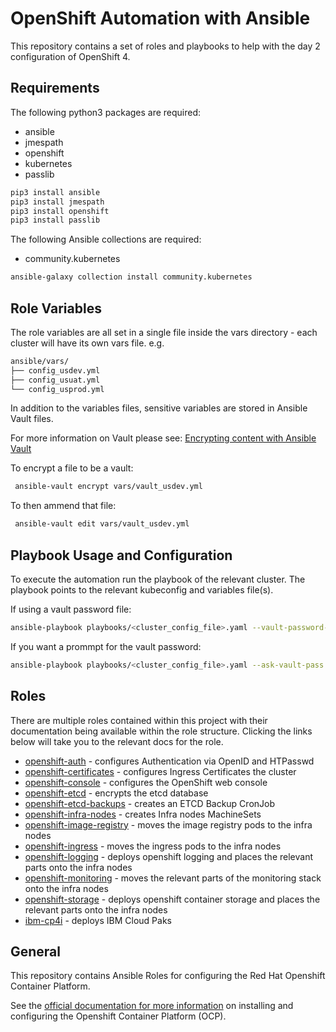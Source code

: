 OpenShift Automation with Ansible
=================================

This repository contains a set of roles and playbooks to help with the day 2 configuration of OpenShift 4.

## Requirements

The following python3 packages are required:
- ansible
- jmespath
- openshift
- kubernetes
- passlib

```bash
pip3 install ansible
pip3 install jmespath
pip3 install openshift
pip3 install passlib
```

The following Ansible collections are required:
- community.kubernetes

```bash
ansible-galaxy collection install community.kubernetes
```

## Role Variables

The role variables are all set in a single file inside the vars directory - each cluster will have its own vars file. e.g.

```bash
ansible/vars/
├── config_usdev.yml
├── config_usuat.yml
└── config_usprod.yml
```

In addition to the variables files, sensitive variables are stored in Ansible Vault files.

For more information on Vault please see: [Encrypting content with Ansible Vault](https://docs.ansible.com/ansible/latest/user_guide/vault.html#encrypting-content-with-ansible-vault)

To encrypt a file to be a vault:

```bash
 ansible-vault encrypt vars/vault_usdev.yml
```

To then ammend that file:

```bash
 ansible-vault edit vars/vault_usdev.yml
```

## Playbook Usage and Configuration

To execute the automation run the playbook of the relevant cluster. The playbook points to the relevant kubeconfig and variables file(s).

If using a vault password file:
```bash
ansible-playbook playbooks/<cluster_config_file>.yaml --vault-password-file .vault_pass.txt
```

If you want a prommpt for the vault password:
```bash
ansible-playbook playbooks/<cluster_config_file>.yaml --ask-vault-pass
```

## Roles

There are multiple roles contained within this project with their documentation being available within the role structure. Clicking the links below will take you to the relevant docs for the role.

* [openshift-auth](roles/openshift-auth/README.md) - configures Authentication via OpenID and HTPasswd
* [openshift-certificates](roles/openshift-certificates/README.md) - configures Ingress Certificates the cluster
* [openshift-console](roles/openshift-console/README.md) - configures the OpenShift web console
* [openshift-etcd](roles/openshift-etcd/README.md) - encrypts the etcd database
* [openshift-etcd-backups](roles/openshift-etcd-backups/README.md) - creates an ETCD Backup CronJob
* [openshift-infra-nodes](roles/openshift-infra-nodes/README.md) - creates Infra nodes MachineSets
* [openshift-image-registry](roles/openshift-image-registry/README.md) - moves the image registry pods to the infra nodes
* [openshift-ingress](roles/openshift-ingress/README.md) - moves the ingress pods to the infra nodes
* [openshift-logging](roles/openshift-logging/README.md) - deploys openshift logging and places the relevant parts onto the infra nodes
* [openshift-monitoring](roles/openshift-monitoring/README.md) - moves the relevant parts of the monitoring stack onto the infra nodes
* [openshift-storage](roles/openshift-storage/README.md) - deploys openshift container storage and places the relevant parts onto the infra nodes
* [ibm-cp4i](roles/ibm-cp4i/README.md) - deploys IBM Cloud Paks

## General

This repository contains Ansible Roles for configuring the Red Hat Openshift Container Platform.

See the [official documentation for more information](https://docs.openshift.com/container-platform/4.6/) on installing and configuring the Openshift Container Platform (OCP).
